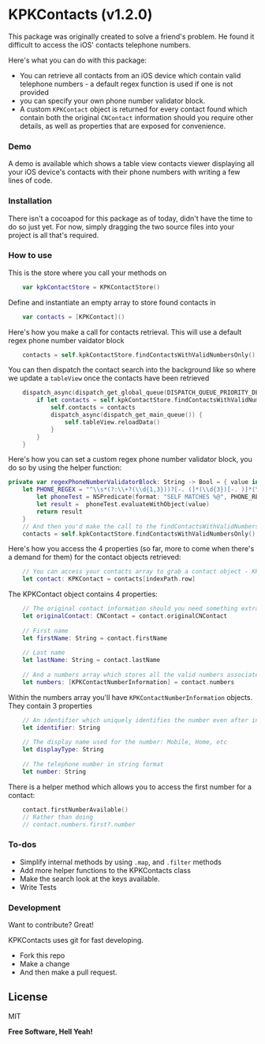 # KPKContacts (v1.2.0)

This package was originally created to solve a friend's problem. He found it difficult to access the iOS' contacts telephone numbers.

Here's what you can do with this package:

  - You can retrieve all contacts from an iOS device which contain valid telephone numbers - a default regex function is used if one is not provided
  - you can specify your own phone number validator block.
  - A custom `KPKContact` object is returned for every contact found which contain both the original `CNContact` information should you require other details, as well as properties that are exposed for convenience.

### Demo 
A demo is available which shows a table view contacts viewer displaying all your iOS device's contacts with their phone numbers with writing a few lines of code.

### Installation

There isn't a cocoapod for this package as of today, didn't have the time to do so just yet. 
For now, simply dragging the two source files into your project is all that's required.

### How to use
This is the store where you call your methods on
```Swift
    var kpkContactStore = KPKContactStore()
```
Define and instantiate an empty array to store found contacts in
```Swift
    var contacts = [KPKContact]()
```
Here's how you make a call for contacts retrieval. This will use a default regex phone number vaidator block

```Swift
    contacts = self.kpkContactStore.findContactsWithValidNumbersOnly()
```
You can then dispatch the contact search into the background like so where we update a `tableView` once the contacts have been retrieved
```Swift
    dispatch_async(dispatch_get_global_queue(DISPATCH_QUEUE_PRIORITY_DEFAULT, 0)) {
        if let contacts = self.kpkContactStore.findContactsWithValidNumbersOnly() {
            self.contacts = contacts
            dispatch_async(dispatch_get_main_queue()) {
                self.tableView.reloadData()
            }
        }
    }
```
Here's how you can set a custom regex phone number validator block, you do so by using the helper function:
```swift
private var regexPhoneNumberValidatorBlock: String -> Bool = { value in
    let PHONE_REGEX = "^\\s*(?:\\+?(\\d{1,3}))?[-. (]*(\\d{3})[-. )]*(\\d{3})[-. ]*(\\d{4})(?: *x(\\d+))?\\s*$"
        let phoneTest = NSPredicate(format: "SELF MATCHES %@", PHONE_REGEX)
        let result =  phoneTest.evaluateWithObject(value)
        return result
    }
    // And then you'd make the call to the findContactsWithValidNumbersOnly method
    contacts = self.kpkContactStore.findContactsWithValidNumbersOnly()
```

Here's how you access the 4 properties (so far, more to come when there's a demand for them) for the contact objects retrieved:
```Swift
    // You can access your contacts array to grab a contact object - KPKContact - by specifying some sort of index.
    let contact: KPKContact = contacts[indexPath.row]
```
    
The KPKContact object contains 4 properties:
```Swift
    // The original contact information should you need something extra
    let originalContact: CNContact = contact.originalCNContact
    
    // First name
    let firstName: String = contact.firstName
    
    // Last name
    let lastName: String = contact.lastName
    
    // And a numbers array which stores all the valid numbers associated to the contact
    let numbers: [KPKContactNumberInformation] = contact.numbers
```
Within the numbers array you'll have `KPKContactNumberInformation` objects.
They contain 3 properties
```Swift
    // An identifier which uniquely identifies the number even after install
    let identifier: String
    
    // The display name used for the number: Mobile, Home, etc
    let displayType: String
    
    // The telephone number in string format
    let number: String
```

There is a helper method which allows you to access the first number for a contact:
```Swift
    contact.firstNumberAvailable()
    // Rather than doing 
    // contact.numbers.first?.number 
```
### To-dos
+ Simplify internal methods by using `.map`, and `.filter` methods
+ Add more helper functions to the KPKContacts class
+ Make the search look at the keys available.
+ Write Tests

### Development

Want to contribute? Great!

KPKContacts uses git for fast developing.
+ Fork this repo
+ Make a change
+ And then make a pull request.


License
----

MIT


**Free Software, Hell Yeah!**
